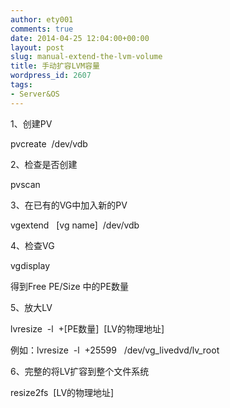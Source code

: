 ```yaml
---
author: ety001
comments: true
date: 2014-04-25 12:04:00+00:00
layout: post
slug: manual-extend-the-lvm-volume
title: 手动扩容LVM容量
wordpress_id: 2607
tags:
- Server&OS
---
```


1、创建PV

pvcreate  /dev/vdb

2、检查是否创建

pvscan

3、在已有的VG中加入新的PV

vgextend   [vg name]  /dev/vdb

4、检查VG

vgdisplay

得到Free PE/Size 中的PE数量

5、放大LV

lvresize  -l  +[PE数量]  [LV的物理地址]

例如：lvresize  -l  +25599   /dev/vg_livedvd/lv_root

6、完整的将LV扩容到整个文件系统

resize2fs  [LV的物理地址]

